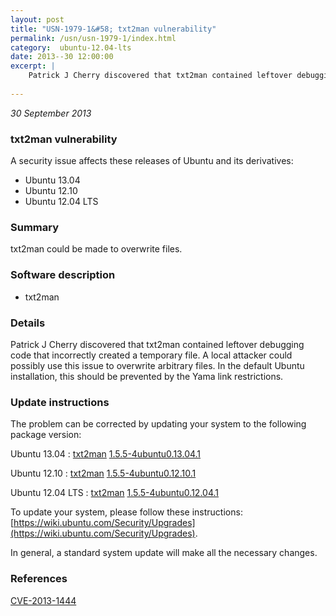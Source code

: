 ```yaml
---
layout: post
title: "USN-1979-1&#58; txt2man vulnerability"
permalink: /usn/usn-1979-1/index.html
category:  ubuntu-12.04-lts
date: 2013--30 12:00:00
excerpt: |
    Patrick J Cherry discovered that txt2man contained leftover debugging code that incorrectly created a temporary file. A local attacker could possibly use this issue to overwrite arbitrary files. In the default Ubuntu installation, this should be prevented by the Yama link restrictions. 
    
--- 
```

 
 

*30 September 2013*

### txt2man vulnerability

A security issue affects these releases of Ubuntu and its derivatives:

* Ubuntu 13.04
* Ubuntu 12.10
* Ubuntu 12.04 LTS

### Summary

txt2man could be made to overwrite files. 

### Software description

* txt2man 

### Details

Patrick J Cherry discovered that txt2man contained leftover debugging code that incorrectly created a temporary file. A local attacker could possibly use this issue to overwrite arbitrary files. In the default Ubuntu installation, this should be prevented by the Yama link restrictions. 

### Update instructions

The problem can be corrected by updating your system to the following package version:

Ubuntu 13.04
 : [txt2man](https://launchpad.net/ubuntu/+source/txt2man) <span> [1.5.5-4ubuntu0.13.04.1](https://launchpad.net/ubuntu/+source/txt2man/1.5.5-4ubuntu0.13.04.1) </span> 

Ubuntu 12.10
 : [txt2man](https://launchpad.net/ubuntu/+source/txt2man) <span> [1.5.5-4ubuntu0.12.10.1](https://launchpad.net/ubuntu/+source/txt2man/1.5.5-4ubuntu0.12.10.1) </span> 

Ubuntu 12.04 LTS
 : [txt2man](https://launchpad.net/ubuntu/+source/txt2man) <span> [1.5.5-4ubuntu0.12.04.1](https://launchpad.net/ubuntu/+source/txt2man/1.5.5-4ubuntu0.12.04.1) </span> 

To update your system, please follow these instructions: [https://wiki.ubuntu.com/Security/Upgrades](https://wiki.ubuntu.com/Security/Upgrades).

In general, a standard system update will make all the necessary changes. 

### References

 
 [CVE-2013-1444](http://people.ubuntu.com/~ubuntu-security/cve/CVE-2013-1444)
 

